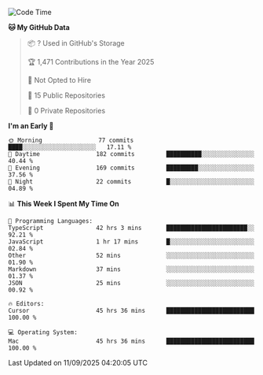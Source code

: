 <!--START_SECTION:waka-->
![Code Time](http://img.shields.io/badge/Code%20Time-7%2C744%20hrs%202%20mins-blue)

**🐱 My GitHub Data** 

> 📦 ? Used in GitHub's Storage 
 > 
> 🏆 1,471 Contributions in the Year 2025
 > 
> 🚫 Not Opted to Hire
 > 
> 📜 15 Public Repositories 
 > 
> 🔑 0 Private Repositories 
 > 
**I'm an Early 🐤** 

```text
🌞 Morning                77 commits          ████░░░░░░░░░░░░░░░░░░░░░   17.11 % 
🌆 Daytime                182 commits         ██████████░░░░░░░░░░░░░░░   40.44 % 
🌃 Evening                169 commits         █████████░░░░░░░░░░░░░░░░   37.56 % 
🌙 Night                  22 commits          █░░░░░░░░░░░░░░░░░░░░░░░░   04.89 % 
```


📊 **This Week I Spent My Time On** 

```text
💬 Programming Languages: 
TypeScript               42 hrs 3 mins       ███████████████████████░░   92.21 % 
JavaScript               1 hr 17 mins        █░░░░░░░░░░░░░░░░░░░░░░░░   02.84 % 
Other                    52 mins             ░░░░░░░░░░░░░░░░░░░░░░░░░   01.90 % 
Markdown                 37 mins             ░░░░░░░░░░░░░░░░░░░░░░░░░   01.37 % 
JSON                     25 mins             ░░░░░░░░░░░░░░░░░░░░░░░░░   00.92 % 

🔥 Editors: 
Cursor                   45 hrs 36 mins      █████████████████████████   100.00 % 

💻 Operating System: 
Mac                      45 hrs 36 mins      █████████████████████████   100.00 % 
```


 Last Updated on 11/09/2025 04:20:05 UTC
<!--END_SECTION:waka-->

